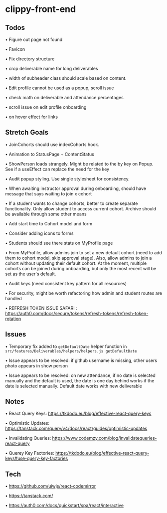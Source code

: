 # clippy-front-end

## Todos

• Figure out page not found

• Favicon

• Fix directory structure

• crop deliverable name for long deliverables

• width of subheader class should scale based on content.

• Edit profile cannot be used as a popup, scroll issue

• check math on deliverable and attendance percentages

• scroll issue on edit profile onboarding

• on hover effect for links

## Stretch Goals

• JoinCohorts should use indexCohorts hook.

• Animation to StatusPage + ContentStatus

• ShowPerson loads strangely. Might be related to the by key on Popup. See if a useEffect can replace the need for the key

• Audit popup styling. Use single stylesheet for consistency.

• When awaiting instructor approval during onboarding, should have message that says waiting to join x cohort

• If a student wants to change cohorts, better to create separate functionality.
  Only allow student to access current cohort. Archive should be available through some other means

• Add start time to Cohort model and form

• Consider adding icons to forms

• Students should see there stats on MyProfile page

• From MyProfile, allow admins join to set a new default cohort (need to add them to cohort model, skip approval stage). 
  Also, allow admins to join a cohort without updating their default cohort.
  At the moment, multiple cohorts can be joined during onboarding, but only the most recent will be set as the user's default.

• Audit keys (need consistent key pattern for all resources)

• For security, might be worth refactoring how admin and student routes are handled

• REFRESH TOKEN ISSUE SAFARI : https://auth0.com/docs/secure/tokens/refresh-tokens/refresh-token-rotation


## Issues

•  Temporary fix added to ```getDefaultDate``` helper function in ```src/features/Deliverables/helpers/helpers.js getDefaultDate```

• Issue appears to be resolved:
  if github username is missing, other users photo appears in show person

• Issue appears to be resolved:
  on new attendance, if no date is selected manually and the default is used, the date is one day behind
  works if the date is selected manually. Default date works with new deliverable


  ## Notes

• React Query Keys: https://tkdodo.eu/blog/effective-react-query-keys

• Optimistic Updates: https://tanstack.com/query/v4/docs/react/guides/optimistic-updates

• Invalidating Queries: https://www.codemzy.com/blog/invalidatequeries-react-query

• Querey Key Factories: https://tkdodo.eu/blog/effective-react-query-keys#use-query-key-factories

## Tech

• https://github.com/uiwjs/react-codemirror

• https://tanstack.com/

• https://auth0.com/docs/quickstart/spa/react/interactive